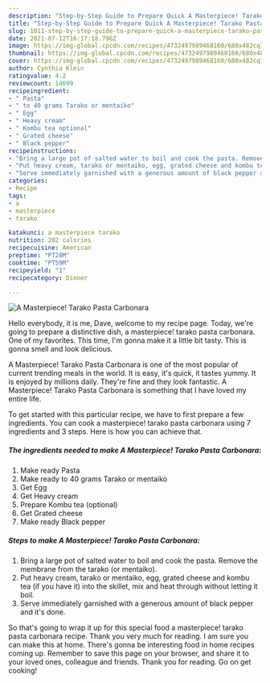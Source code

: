 ```yaml
---
description: "Step-by-Step Guide to Prepare Quick A Masterpiece! Tarako Pasta Carbonara"
title: "Step-by-Step Guide to Prepare Quick A Masterpiece! Tarako Pasta Carbonara"
slug: 1011-step-by-step-guide-to-prepare-quick-a-masterpiece-tarako-pasta-carbonara
date: 2021-07-12T16:17:18.796Z
image: https://img-global.cpcdn.com/recipes/4732497989468160/680x482cq70/a-masterpiece-tarako-pasta-carbonara-recipe-main-photo.jpg
thumbnail: https://img-global.cpcdn.com/recipes/4732497989468160/680x482cq70/a-masterpiece-tarako-pasta-carbonara-recipe-main-photo.jpg
cover: https://img-global.cpcdn.com/recipes/4732497989468160/680x482cq70/a-masterpiece-tarako-pasta-carbonara-recipe-main-photo.jpg
author: Cynthia Klein
ratingvalue: 4.2
reviewcount: 14699
recipeingredient:
- " Pasta"
- " to 40 grams Tarako or mentaiko"
- " Egg"
- " Heavy cream"
- " Kombu tea optional"
- " Grated cheese"
- " Black pepper"
recipeinstructions:
- "Bring a large pot of salted water to boil and cook the pasta. Remove the membrane from the tarako (or mentaiko)."
- "Put heavy cream, tarako or mentaiko, egg, grated cheese and kombu tea (if you have it) into the skillet, mix and heat through without letting it boil."
- "Serve immediately garnished with a generous amount of black pepper and it&#39;s done."
categories:
- Recipe
tags:
- a
- masterpiece
- tarako

katakunci: a masterpiece tarako 
nutrition: 202 calories
recipecuisine: American
preptime: "PT28M"
cooktime: "PT59M"
recipeyield: "1"
recipecategory: Dinner

---
```



![A Masterpiece! Tarako Pasta Carbonara](https://img-global.cpcdn.com/recipes/4732497989468160/680x482cq70/a-masterpiece-tarako-pasta-carbonara-recipe-main-photo.jpg)

Hello everybody, it is me, Dave, welcome to my recipe page. Today, we're going to prepare a distinctive dish, a masterpiece! tarako pasta carbonara. One of my favorites. This time, I'm gonna make it a little bit tasty. This is gonna smell and look delicious.



A Masterpiece! Tarako Pasta Carbonara is one of the most popular of current trending meals in the world. It is easy, it's quick, it tastes yummy. It is enjoyed by millions daily. They're fine and they look fantastic. A Masterpiece! Tarako Pasta Carbonara is something that I have loved my entire life.


To get started with this particular recipe, we have to first prepare a few ingredients. You can cook a masterpiece! tarako pasta carbonara using 7 ingredients and 3 steps. Here is how you can achieve that.

<!--inarticleads1-->

##### The ingredients needed to make A Masterpiece! Tarako Pasta Carbonara:

1. Make ready  Pasta
1. Make ready  to 40 grams Tarako or mentaiko
1. Get  Egg
1. Get  Heavy cream
1. Prepare  Kombu tea (optional)
1. Get  Grated cheese
1. Make ready  Black pepper




<!--inarticleads2-->

##### Steps to make A Masterpiece! Tarako Pasta Carbonara:

1. Bring a large pot of salted water to boil and cook the pasta. Remove the membrane from the tarako (or mentaiko).
1. Put heavy cream, tarako or mentaiko, egg, grated cheese and kombu tea (if you have it) into the skillet, mix and heat through without letting it boil.
1. Serve immediately garnished with a generous amount of black pepper and it&#39;s done.




So that's going to wrap it up for this special food a masterpiece! tarako pasta carbonara recipe. Thank you very much for reading. I am sure you can make this at home. There's gonna be interesting food in home recipes coming up. Remember to save this page on your browser, and share it to your loved ones, colleague and friends. Thank you for reading. Go on get cooking!
